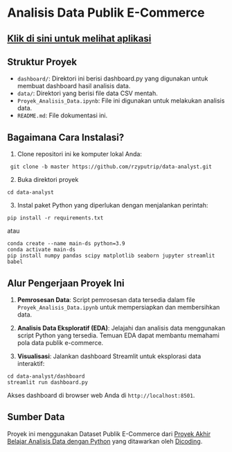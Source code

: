 # Analisis Data Publik E-Commerce

## [Klik di sini untuk melihat aplikasi](https://submission-esz6hbbjvziqngxrazzyk7.streamlit.app/)



## Struktur Proyek

- `dashboard/`: Direktori ini berisi dashboard.py yang digunakan untuk membuat dashboard hasil analisis data.
- `data/`: Direktori yang berisi file data CSV mentah.
- `Proyek_Analisis_Data.ipynb`: File ini digunakan untuk melakukan analisis data.
- `README.md`: File dokumentasi ini.

## Bagaimana Cara Instalasi?

1. Clone repositori ini ke komputer lokal Anda:

```
 git clone -b master https://github.com/rzyputrip/data-analyst.git

```

2. Buka direktori proyek

```
cd data-analyst
```

3. Instal paket Python yang diperlukan dengan menjalankan perintah:

```
pip install -r requirements.txt
```

atau 

```
conda create --name main-ds python=3.9
conda activate main-ds
pip install numpy pandas scipy matplotlib seaborn jupyter streamlit babel
```

## Alur Pengerjaan Proyek Ini

1. **Pemrosesan Data**: Script pemrosesan data tersedia dalam file `Proyek_Analisis_Data.ipynb` untuk mempersiapkan dan membersihkan data.

2. **Analisis Data Eksploratif (EDA)**: Jelajahi dan analisis data menggunakan script Python yang tersedia. Temuan EDA dapat membantu memahami pola data publik e-commerce.

3. **Visualisasi**: Jalankan dashboard Streamlit untuk eksplorasi data interaktif:

```
cd data-analyst/dashboard
streamlit run dashboard.py
```

Akses dashboard di browser web Anda di `http://localhost:8501`.

## Sumber Data

Proyek ini menggunakan Dataset Publik E-Commerce dari [Proyek Akhir Belajar Analisis Data dengan Python](https://drive.google.com/file/d/1MsAjPM7oKtVfJL_wRp1qmCajtSG1mdcK/view) yang ditawarkan oleh [Dicoding](https://www.dicoding.com/).
